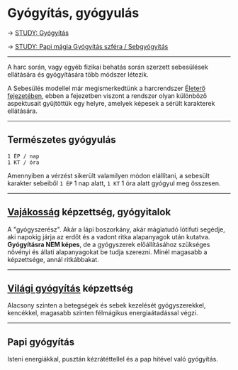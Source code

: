 # Gyógyítás, gyógyulás

→ [STUDY: Gyógyítás](https://github.com/kaktusztea/km100/wiki/STUDY.gyogyitas.gyogyulas)

→ [STUDY: Papi mágia Gyógyítás szféra / Sebgyógyítás](https://github.com/kaktusztea/km100/wiki/STUDY.papimagia.szfera.gyogyitas#sebgy%C3%B3gy%C3%ADt%C3%A1s)

---
A harc során, vagy egyéb fizikai behatás során szerzett sebesülések ellátására és gyógyítására több módszer létezik.

A Sebesülés modellel már megismerkedtünk a harcrendszer [Életerő fejezetében](061_eletero.md#sebes%C3%BCl%C3%A9s), ebben a fejezetben viszont a rendszer olyan különböző aspektusait gyűjtöttük egy helyre, amelyek képesek a sérült karakterek ellátására.

---
## Természetes gyógyulás

```
1 ÉP / nap
1 KT / óra
```

Amennyiben a vérzést sikerült valamilyen módon elállítani, a sebesült karakter sebeiből `1 ÉP` 1 nap alatt, `1 KT` 1 óra alatt gyógyul meg összesen.

---
## [Vajákosság](kepzettsegek/vajakossag.md) képzettség, gyógyitalok

A "gyógyszerész". Akár a lápi boszorkány, akár mágiatudó lótifuti segédje, aki napokig járja az erdőt és a vadont ritka alapanyagok után kutatva. **Gyógyításra NEM képes**, de a gyógyszerek előállításához szükséges növényi és állati alapanyagokat be tudja szerezni. Minél magasabb a képzettsége, annál ritkábbakat.

---
## [Világi gyógyítás](kepzettsegek/vilagi.gyogyitas.md) képzettség

Alacsony szinten a betegségek és sebek kezelését gyógyszerekkel, kencékkel, magasabb szinten félmágikus energiaátadással végzi.

---
## Papi gyógyítás

Isteni energiákkal, pusztán kézrátéttellel és a pap hitével való gyógyítás.
